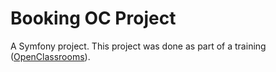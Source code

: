 # Booking OC Project

A Symfony project. This project was done as part of a training ([OpenClassrooms](https://openclassrooms.com/)).
